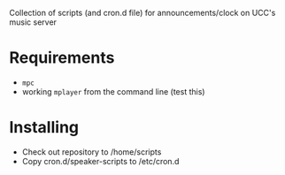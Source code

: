 Collection of scripts (and cron.d file) for announcements/clock on UCC's music server


Requirements
============
- `mpc`
- working `mplayer` from the command line (test this)

Installing
==========
- Check out repository to /home/scripts
- Copy cron.d/speaker-scripts to /etc/cron.d
